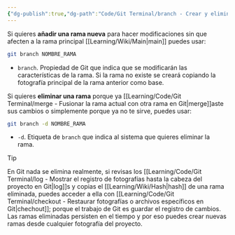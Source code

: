```yaml
---
{"dg-publish":true,"dg-path":"Code/Git Terminal/branch - Crear y eliminar ramas en Git.md","permalink":"/code/git-terminal/branch-crear-y-eliminar-ramas-en-git/","created":"2024-03-27T20:05","updated":"2024-03-29T18:49"}
---
```


Si quieres **añadir una rama nueva** para hacer modificaciones sin que afecten a la rama principal [[Learning/Wiki/Main\|main]] puedes usar:
```bash
git branch NOMBRE_RAMA
```
- `branch`. Propiedad de Git que indica que se modificarán las características de la rama. Si la rama no existe se creará copiando la fotografía principal de la rama anterior como base.

Si quieres **eliminar una rama** porque ya [[Learning/Code/Git Terminal/merge - Fusionar la rama actual con otra rama en Git\|merge]]aste sus cambios o simplemente porque ya no te sirve, puedes usar:
```bash
git branch -d NOMBRE_RAMA
```
- `-d`. Etiqueta de `branch` que indica al sistema que quieres eliminar la rama.

> [!tip]
> En Git nada se elimina realmente, si revisas los [[Learning/Code/Git Terminal/log - Mostrar el registro de fotografías hasta la cabeza del proyecto en Git\|log]]s y copias el [[Learning/Wiki/Hash\|hash]] de una rama eliminada, puedes acceder a ella con [[Learning/Code/Git Terminal/checkout - Restaurar fotografías o archivos específicos en Git\|chechout]]; porque el trabajo de Git es guardar el registro de cambios. Las ramas eliminadas persisten en el tiempo y por eso puedes crear nuevas ramas desde cualquier fotografía del proyecto.
